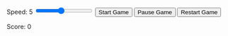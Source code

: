 <!DOCTYPE html>
<html lang="en">
<head>
    <meta charset="UTF-8">
    <meta name="viewport" content="width=device-width, initial-scale=1.0">
    <title>Snake Game</title>
    <link rel="stylesheet" href="styles.css">
</head>
<body> 
    <div class="game-container">
        <div id="countdown"></div>
        <canvas id="gameCanvas"></canvas>
        <div class="controls">
            <label for="speedControl">Speed: <span id="speedDisplay">5</span></label>
            <input type="range" id="speedControl" min="1" max="10" value="5">
            <button id="startBtn">Start Game</button>
            <button id="pauseBtn">Pause Game</button>
            <button id="restartBtn">Restart Game</button>
            <p>Score: <span id="score">0</span></p>
        </div>
    </div>
    <audio id="gameOverSound" src="gameOverSound.wav"></audio>
    <audio id="biteSound" src="biteSound.mp3"></audio>
    <audio id="startSound" src="startSound.mp3"></audio>
    <audio id="pauseSound" src="pauseSound.mp3"></audio>
    <audio id="restartSound" src="restartSound.mp3"></audio>
    <script src="script.js"></script>
</body>
</html>

